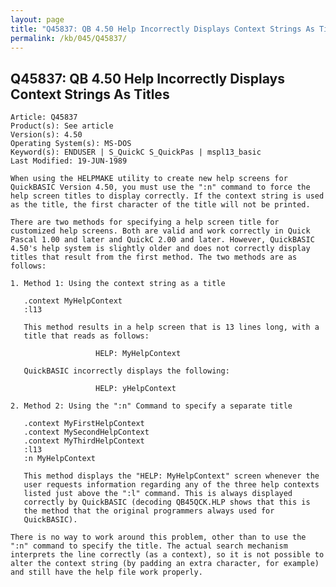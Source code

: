 ```yaml
---
layout: page
title: "Q45837: QB 4.50 Help Incorrectly Displays Context Strings As Titles"
permalink: /kb/045/Q45837/
---
```


## Q45837: QB 4.50 Help Incorrectly Displays Context Strings As Titles

	Article: Q45837
	Product(s): See article
	Version(s): 4.50
	Operating System(s): MS-DOS
	Keyword(s): ENDUSER | S_QuickC S_QuickPas | mspl13_basic
	Last Modified: 19-JUN-1989
	
	When using the HELPMAKE utility to create new help screens for
	QuickBASIC Version 4.50, you must use the ":n" command to force the
	help screen titles to display correctly. If the context string is used
	as the title, the first character of the title will not be printed.
	
	There are two methods for specifying a help screen title for
	customized help screens. Both are valid and work correctly in Quick
	Pascal 1.00 and later and QuickC 2.00 and later. However, QuickBASIC
	4.50's help system is slightly older and does not correctly display
	titles that result from the first method. The two methods are as
	follows:
	
	1. Method 1: Using the context string as a title
	
	   .context MyHelpContext
	   :l13
	
	   This method results in a help screen that is 13 lines long, with a
	   title that reads as follows:
	
	                   HELP: MyHelpContext
	
	   QuickBASIC incorrectly displays the following:
	
	                   HELP: yHelpContext
	
	2. Method 2: Using the ":n" Command to specify a separate title
	
	   .context MyFirstHelpContext
	   .context MySecondHelpContext
	   .context MyThirdHelpContext
	   :l13
	   :n MyHelpContext
	
	   This method displays the "HELP: MyHelpContext" screen whenever the
	   user requests information regarding any of the three help contexts
	   listed just above the ":l" command. This is always displayed
	   correctly by QuickBASIC (decoding QB45QCK.HLP shows that this is
	   the method that the original programmers always used for
	   QuickBASIC).
	
	There is no way to work around this problem, other than to use the
	":n" command to specify the title. The actual search mechanism
	interprets the line correctly (as a context), so it is not possible to
	alter the context string (by padding an extra character, for example)
	and still have the help file work properly.

